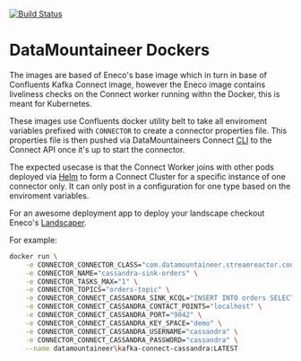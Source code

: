 [![Build Status](https://travis-ci.org/datamountaineer/dockers.svg?branch=master)](https://travis-ci.org/datamountaineer/dockers)

# DataMountaineer Dockers

The images are based of Eneco's base image which in turn in base of Confluents Kafka Connect image, however the Eneco
image contains liveliness checks on the Connect worker running withn the Docker, this is meant for Kubernetes.

These images use Confluents docker utility belt to take all enviroment variables prefixed with `CONNECTOR` to create a
connector properties file. This properties file is then pushed via DataMountaineers Connect [CLI](https://github.com/datamountaineer/kafka-connect-tools) 
to the Connect API once it's up to start the connector.

The expected usecase is that the Connect Worker joins with other pods deployed via [Helm](https://helm.sh/) to form a 
Connect Cluster for a specific instance of one connector only. It can only post in a configuration for one type based on 
the enviroment variables.

For an awesome deployment app to deploy your landscape checkout Eneco's [Landscaper](https://github.com/Eneco/landscaper).

For example:
```bash
docker run \
    -e CONNECTOR_CONNECTOR_CLASS="com.datamountaineer.streamreactor.connect.cassandra.sink.CassandraSinkConnector" \
    -e CONNECTOR_NAME="cassandra-sink-orders" \
    -e CONNECTOR_TASKS_MAX="1" \
    -e CONNECTOR_TOPICS="orders-topic" \
    -e CONNECTOR_CONNECT_CASSANDRA_SINK_KCQL="INSERT INTO orders SELECT * FROM orders-topic" \
    -e CONNECTOR_CONNECT_CASSANDRA_CONTACT_POINTS="localhost" \
    -e CONNECTOR_CONNECT_CASSANDRA_PORT="9042" \
    -e CONNECTOR_CONNECT_CASSANDRA_KEY_SPACE="demo" \
    -e CONNECTOR_CONNECT_CASSANDRA_USERNAME="cassandra" \
    -e CONNECTOR_CONNECT_CASSANDRA_PASSWORD="cassandra" \
    --name datamountaineer\kafka-connect-cassandra:LATEST
```
